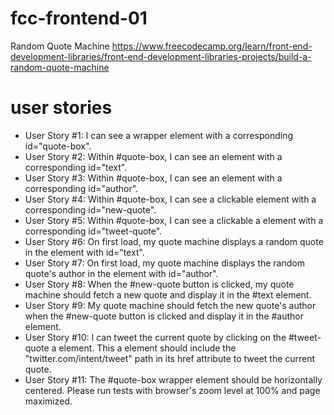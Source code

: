 # fcc-frontend-01
Random Quote Machine
https://www.freecodecamp.org/learn/front-end-development-libraries/front-end-development-libraries-projects/build-a-random-quote-machine

# user stories
* User Story #1: I can see a wrapper element with a corresponding id="quote-box".
* User Story #2: Within #quote-box, I can see an element with a corresponding id="text".
* User Story #3: Within #quote-box, I can see an element with a corresponding id="author".
* User Story #4: Within #quote-box, I can see a clickable element with a corresponding id="new-quote".
* User Story #5: Within #quote-box, I can see a clickable a element with a corresponding id="tweet-quote".
* User Story #6: On first load, my quote machine displays a random quote in the element with id="text".
* User Story #7: On first load, my quote machine displays the random quote's author in the element with id="author".
* User Story #8: When the #new-quote button is clicked, my quote machine should fetch a new quote and display it in the #text element.
* User Story #9: My quote machine should fetch the new quote's author when the #new-quote button is clicked and display it in the #author element.
* User Story #10: I can tweet the current quote by clicking on the #tweet-quote a element. This a element should include the "twitter.com/intent/tweet" path in its href attribute to tweet the current quote.
* User Story #11: The #quote-box wrapper element should be horizontally centered. Please run tests with browser's zoom level at 100% and page maximized.
